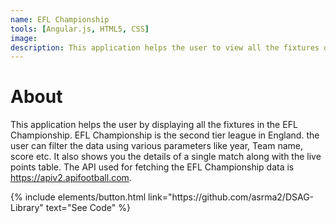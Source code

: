```yaml
---
name: EFL Championship
tools: [Angular.js, HTML5, CSS]
image: 
description: This application helps the user to view all the fixtures of the EFL Championship with the option to filter the data based on the parameter that he likes. 
---
```


# About

This application helps the user by displaying all the fixtures in the EFL Championship. EFL Championship is the second tier league in England. the user can filter the data using various parameters like year, Team name, score etc. It also shows you the details of a single match along with the live points table. The API used for fetching the EFL Championship data is https://apiv2.apifootball.com.

<p class="text-center">
{% include elements/button.html link="https://github.com/asrma2/DSAG-Library" text="See Code" %}
</p>